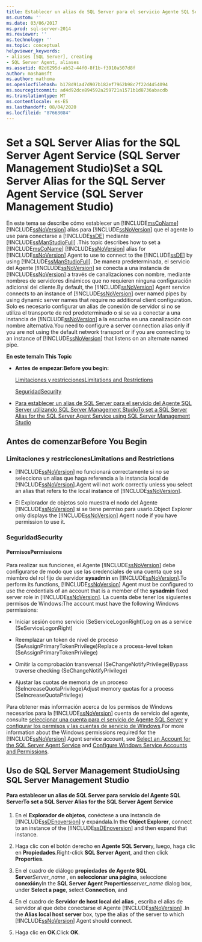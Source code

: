 ```yaml
---
title: Establecer un alias de SQL Server para el servicio Agente SQL Server (SQL Server Management Studio) | Microsoft Docs
ms.custom: ''
ms.date: 03/06/2017
ms.prod: sql-server-2014
ms.reviewer: ''
ms.technology: ''
ms.topic: conceptual
helpviewer_keywords:
- aliases [SQL Server], creating
- SQL Server Agent, aliases
ms.assetid: 02d6295d-ab52-44f0-8f1b-f3910a507d8f
author: mashamsft
ms.author: mathoma
ms.openlocfilehash: b178d91a47d907b182ef7962b98c7f22d4454094
ms.sourcegitcommit: ad4d92dce894592a259721a1571b1d8736abacdb
ms.translationtype: MT
ms.contentlocale: es-ES
ms.lasthandoff: 08/04/2020
ms.locfileid: "87663084"
---
```

# <a name="set-a-sql-server-alias-for-the-sql-server-agent-service-sql-server-management-studio"></a><span data-ttu-id="11ed3-102">Set a SQL Server Alias for the SQL Server Agent Service (SQL Server Management Studio)</span><span class="sxs-lookup"><span data-stu-id="11ed3-102">Set a SQL Server Alias for the SQL Server Agent Service (SQL Server Management Studio)</span></span>
  <span data-ttu-id="11ed3-103">En este tema se describe cómo establecer un [!INCLUDE[msCoName](../includes/msconame-md.md)] [!INCLUDE[ssNoVersion](../includes/ssnoversion-md.md)] alias para [!INCLUDE[ssNoVersion](../includes/ssnoversion-md.md)] que el agente lo use para conectarse a [!INCLUDE[ssDE](../includes/ssde-md.md)] mediante [!INCLUDE[ssManStudioFull](../includes/ssmanstudiofull-md.md)] .</span><span class="sxs-lookup"><span data-stu-id="11ed3-103">This topic describes how to set a [!INCLUDE[msCoName](../includes/msconame-md.md)] [!INCLUDE[ssNoVersion](../includes/ssnoversion-md.md)] alias for [!INCLUDE[ssNoVersion](../includes/ssnoversion-md.md)] Agent to use to connect to the [!INCLUDE[ssDE](../includes/ssde-md.md)] by using [!INCLUDE[ssManStudioFull](../includes/ssmanstudiofull-md.md)].</span></span> <span data-ttu-id="11ed3-104">De manera predeterminada, el servicio del Agente [!INCLUDE[ssNoVersion](../includes/ssnoversion-md.md)] se conecta a una instancia de [!INCLUDE[ssNoVersion](../includes/ssnoversion-md.md)] a través de canalizaciones con nombre, mediante nombres de servidores dinámicos que no requieren ninguna configuración adicional del cliente.</span><span class="sxs-lookup"><span data-stu-id="11ed3-104">By default, the [!INCLUDE[ssNoVersion](../includes/ssnoversion-md.md)] Agent service connects to an instance of [!INCLUDE[ssNoVersion](../includes/ssnoversion-md.md)] over named pipes by using dynamic server names that require no additional client configuration.</span></span> <span data-ttu-id="11ed3-105">Solo es necesario configurar un alias de conexión de servidor si no se utiliza el transporte de red predeterminado o si se va a conectar a una instancia de [!INCLUDE[ssNoVersion](../includes/ssnoversion-md.md)] a la escucha en una canalización con nombre alternativa.</span><span class="sxs-lookup"><span data-stu-id="11ed3-105">You need to configure a server connection alias only if you are not using the default network transport or if you are connecting to an instance of [!INCLUDE[ssNoVersion](../includes/ssnoversion-md.md)] that listens on an alternate named pipe.</span></span>  
  
 <span data-ttu-id="11ed3-106">**En este tema**</span><span class="sxs-lookup"><span data-stu-id="11ed3-106">**In This Topic**</span></span>  
  
-   <span data-ttu-id="11ed3-107">**Antes de empezar:**</span><span class="sxs-lookup"><span data-stu-id="11ed3-107">**Before you begin:**</span></span>  
  
     [<span data-ttu-id="11ed3-108">Limitaciones y restricciones</span><span class="sxs-lookup"><span data-stu-id="11ed3-108">Limitations and Restrictions</span></span>](#Restrictions)  
  
     [<span data-ttu-id="11ed3-109">Seguridad</span><span class="sxs-lookup"><span data-stu-id="11ed3-109">Security</span></span>](#Security)  
  
-   [<span data-ttu-id="11ed3-110">Para establecer un alias de SQL Server para el servicio del Agente SQL Server utilizando SQL Server Management Studio</span><span class="sxs-lookup"><span data-stu-id="11ed3-110">To set a SQL Server Alias for the SQL Server Agent Service using SQL Server Management Studio</span></span>](#SSMSProcedure)  
  
##  <a name="before-you-begin"></a><a name="BeforeYouBegin"></a> <span data-ttu-id="11ed3-111">Antes de comenzar</span><span class="sxs-lookup"><span data-stu-id="11ed3-111">Before You Begin</span></span>  
  
###  <a name="limitations-and-restrictions"></a><a name="Restrictions"></a> <span data-ttu-id="11ed3-112">Limitaciones y restricciones</span><span class="sxs-lookup"><span data-stu-id="11ed3-112">Limitations and Restrictions</span></span>  
  
-   [!INCLUDE[ssNoVersion](../includes/ssnoversion-md.md)] <span data-ttu-id="11ed3-113">no funcionará correctamente si no se selecciona un alias que haga referencia a la instancia local de [!INCLUDE[ssNoVersion](../includes/ssnoversion-md.md)].</span><span class="sxs-lookup"><span data-stu-id="11ed3-113">Agent will not work correctly unless you select an alias that refers to the local instance of [!INCLUDE[ssNoVersion](../includes/ssnoversion-md.md)].</span></span>  
  
-   <span data-ttu-id="11ed3-114">El Explorador de objetos solo muestra el nodo del Agente [!INCLUDE[ssNoVersion](../includes/ssnoversion-md.md)] si se tiene permiso para usarlo.</span><span class="sxs-lookup"><span data-stu-id="11ed3-114">Object Explorer only displays the [!INCLUDE[ssNoVersion](../includes/ssnoversion-md.md)] Agent node if you have permission to use it.</span></span>  
  
###  <a name="security"></a><a name="Security"></a> <span data-ttu-id="11ed3-115">Seguridad</span><span class="sxs-lookup"><span data-stu-id="11ed3-115">Security</span></span>  
  
####  <a name="permissions"></a><a name="Permissions"></a> <span data-ttu-id="11ed3-116">Permisos</span><span class="sxs-lookup"><span data-stu-id="11ed3-116">Permissions</span></span>  
 <span data-ttu-id="11ed3-117">Para realizar sus funciones, el Agente [!INCLUDE[ssNoVersion](../includes/ssnoversion-md.md)] debe configurarse de modo que use las credenciales de una cuenta que sea miembro del rol fijo de servidor **sysadmin** en [!INCLUDE[ssNoVersion](../includes/ssnoversion-md.md)].</span><span class="sxs-lookup"><span data-stu-id="11ed3-117">To perform its functions, [!INCLUDE[ssNoVersion](../includes/ssnoversion-md.md)] Agent must be configured to use the credentials of an account that is a member of the **sysadmin** fixed server role in [!INCLUDE[ssNoVersion](../includes/ssnoversion-md.md)].</span></span> <span data-ttu-id="11ed3-118">La cuenta debe tener los siguientes permisos de Windows:</span><span class="sxs-lookup"><span data-stu-id="11ed3-118">The account must have the following Windows permissions:</span></span>  
  
-   <span data-ttu-id="11ed3-119">Iniciar sesión como servicio (SeServiceLogonRight)</span><span class="sxs-lookup"><span data-stu-id="11ed3-119">Log on as a service (SeServiceLogonRight)</span></span>  
  
-   <span data-ttu-id="11ed3-120">Reemplazar un token de nivel de proceso (SeAssignPrimaryTokenPrivilege)</span><span class="sxs-lookup"><span data-stu-id="11ed3-120">Replace a process-level token (SeAssignPrimaryTokenPrivilege)</span></span>  
  
-   <span data-ttu-id="11ed3-121">Omitir la comprobación transversal (SeChangeNotifyPrivilege)</span><span class="sxs-lookup"><span data-stu-id="11ed3-121">Bypass traverse checking (SeChangeNotifyPrivilege)</span></span>  
  
-   <span data-ttu-id="11ed3-122">Ajustar las cuotas de memoria de un proceso (SeIncreaseQuotaPrivilege)</span><span class="sxs-lookup"><span data-stu-id="11ed3-122">Adjust memory quotas for a process (SeIncreaseQuotaPrivilege)</span></span>  
  
 <span data-ttu-id="11ed3-123">Para obtener más información acerca de los permisos de Windows necesarios para la [!INCLUDE[ssNoVersion](../includes/ssnoversion-md.md)] cuenta de servicio del agente, consulte [seleccionar una cuenta para el servicio de Agente SQL Server](../ssms/agent/select-an-account-for-the-sql-server-agent-service.md) y [configurar los permisos y las cuentas de servicio de Windows](configure-windows/configure-windows-service-accounts-and-permissions.md).</span><span class="sxs-lookup"><span data-stu-id="11ed3-123">For more information about the Windows permissions required for the [!INCLUDE[ssNoVersion](../includes/ssnoversion-md.md)] Agent service account, see [Select an Account for the SQL Server Agent Service](../ssms/agent/select-an-account-for-the-sql-server-agent-service.md) and [Configure Windows Service Accounts and Permissions](configure-windows/configure-windows-service-accounts-and-permissions.md).</span></span>  
  
##  <a name="using-sql-server-management-studio"></a><a name="SSMSProcedure"></a> <span data-ttu-id="11ed3-124">Uso de SQL Server Management Studio</span><span class="sxs-lookup"><span data-stu-id="11ed3-124">Using SQL Server Management Studio</span></span>  
  
#### <a name="to-set-a-sql-server-alias-for-the-sql-server-agent-service"></a><span data-ttu-id="11ed3-125">Para establecer un alias de SQL Server para servicio del Agente SQL Server</span><span class="sxs-lookup"><span data-stu-id="11ed3-125">To set a SQL Server Alias for the SQL Server Agent Service</span></span>  
  
1.  <span data-ttu-id="11ed3-126">En el **Explorador de objetos**, conéctese a una instancia de [!INCLUDE[ssDEnoversion](../includes/ssdenoversion-md.md)] y expándala.</span><span class="sxs-lookup"><span data-stu-id="11ed3-126">In the **Object Explorer**, connect to an instance of the [!INCLUDE[ssDEnoversion](../includes/ssdenoversion-md.md)] and then expand that instance.</span></span>  
  
2.  <span data-ttu-id="11ed3-127">Haga clic con el botón derecho en **Agente SQL Server**y, luego, haga clic en **Propiedades**.</span><span class="sxs-lookup"><span data-stu-id="11ed3-127">Right-click **SQL Server Agent**, and then click **Properties**.</span></span>  
  
3.  <span data-ttu-id="11ed3-128">En el cuadro de diálogo **propiedades de Agente SQL Server**_Server_name_ , en **seleccionar una página**, seleccione **conexión**y</span><span class="sxs-lookup"><span data-stu-id="11ed3-128">In the **SQL Server Agent Properties**_server_name_ dialog box, under **Select a page**, select **Connection**, and</span></span>  
  
4.  <span data-ttu-id="11ed3-129">En el cuadro de **Servidor de host local del alias** , escriba el alias de servidor al que debe conectarse el Agente [!INCLUDE[ssNoVersion](../includes/ssnoversion-md.md)] .</span><span class="sxs-lookup"><span data-stu-id="11ed3-129">In the **Alias local host server** box, type the alias of the server to which [!INCLUDE[ssNoVersion](../includes/ssnoversion-md.md)] Agent should connect.</span></span>  
  
5.  <span data-ttu-id="11ed3-130">Haga clic en **OK**.</span><span class="sxs-lookup"><span data-stu-id="11ed3-130">Click **OK**.</span></span>  
  
  
